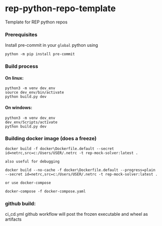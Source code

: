 # rep-python-repo-template
Template for REP python repos

### Prerequisites

Install pre-commit in your `global` python using

```
python -m pip install pre-commit
```
### Build process

#### On linux:

```
python3 -m venv dev_env
source dev_env/bin/activate
python build.py dev
```
#### On windows:
```    
python3 -m venv dev_env
dev_env/Scripts/activate
python build.py dev
```
### Building docker image (does a freeze)

```
docker build -f docker\Dockerfile.default --secret id=netrc,src=c:/Users/USER/.netrc -t rep-mock-solver:latest .

also useful for debugging

docker build --no-cache -f docker\Dockerfile.default --progress=plain --secret id=netrc,src=c:/Users/USER/.netrc -t rep-mock-solver:latest .

or use docker-compose

docker-compose -f docker-compose.yaml
```

### github build:

ci_cd.yml github workflow will post the frozen executable and wheel as artifacts